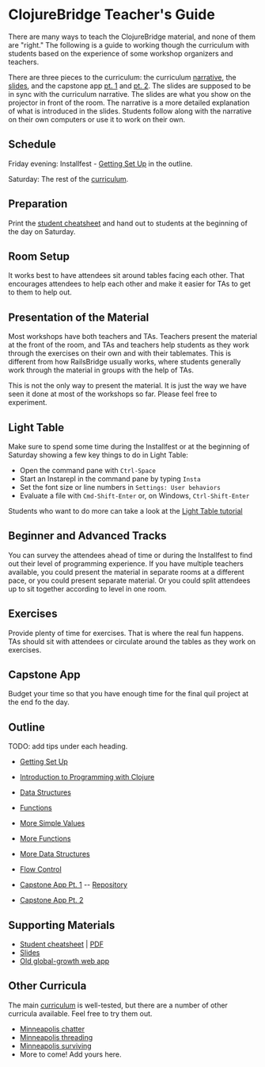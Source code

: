 ClojureBridge Teacher's Guide 
=============================

There are many ways to teach the ClojureBridge material, and none of them are \"right.\" The following is a guide to working though the curriculum with students based on the experience of some workshop organizers and teachers.

There are three pieces to the curriculum: the curriculum [narrative](README.md), the [slides](http://clojurebridge.github.io/curriculum), and the capstone app [pt. 1](https://github.com/ClojureBridge/drawing/blob/master/curriculum/first-program.md) and [pt. 2](https://github.com/ClojureBridge/drawing/blob/master/curriculum/create-something.md). The slides are supposed to be in sync with the curriculum narrative. The slides are what you show on the projector in front of the room. The narrative is a more detailed explanation of what is introduced in the slides. Students follow along with the narrative on their own computers or use it to work on their own. 

Schedule
--------
Friday evening: Installfest - [Getting Set Up](outline/setup.md) in the outline.

Saturday: The rest of the [curriculum](README.md#outline). 

Preparation
-----------
Print the [student cheatsheet](outline/cheatsheet.md) and hand out to students at the beginning of the day on Saturday.

Room Setup
----------
It works best to have attendees sit around tables facing each other. That encourages attendees to help each other and make it easier for TAs to get to them to help out.

Presentation of the Material
----------------------------
Most workshops have both teachers and TAs. Teachers present the material at the front of the room, and TAs and teachers help students as they work through the exercises on their own and with their tablemates. This is different from how RailsBridge usually works, where students generally work through the material in groups with the help of TAs.

This is not the only way to present the material. It is just the way we have seen it done at most of the workshops so far. Please feel free to experiment.

Light Table
-----------
Make sure to spend some time during the Installfest or at the beginning of Saturday showing a few key things to do in Light Table:

- Open the command pane with `Ctrl-Space`
- Start an Instarepl in the command pane by typing `Insta`
- Set the font size or line numbers in `Settings: User behaviors` 
- Evaluate a file with `Cmd-Shift-Enter` or, on Windows, `Ctrl-Shift-Enter`

Students who want to do more can take a look at the [Light Table tutorial](http://docs.lighttable.com/tutorials/full/)

Beginner and Advanced Tracks
----------------------------
You can survey the attendees ahead of time or during the Installfest to find out their level of programming experience. If you have multiple teachers available, you could present the material in separate rooms at a different pace, or you could present separate material. Or you could split attendees up to sit together according to level in one room. 

Exercises
---------
Provide plenty of time for exercises. That is where the real fun happens. TAs should sit with attendees or circulate around the tables as they work on exercises.

Capstone App
------------
Budget your time so that you have enough time for the final quil project at the end fo the day.

Outline
-------
TODO: add tips under each heading.

* [Getting Set Up](outline/setup.md)
* [Introduction to Programming with Clojure](outline/intro.md)
* [Data Structures](outline/data_structures.md)
* [Functions](outline/functions.md)
* [More Simple Values](outline/simple_values2.md)
* [More Functions](outline/functions2.md)
* [More Data Structures](outline/data_structures2.md)
* [Flow Control](outline/flow_control.md)

* [Capstone App Pt. 1](https://github.com/ClojureBridge/drawing/blob/master/curriculum/first-program.md)  -- [Repository](https://github.com/ClojureBridge/drawing/blob/master/README.md)
* [Capstone App Pt. 2](https://github.com/ClojureBridge/drawing/blob/master/curriculum/create-something.md)


Supporting Materials
--------------------
* [Student cheatsheet](outline/cheatsheet.md) | [PDF](ClojureBridgeCheatsheet-v1.pdf)
* [Slides](http://clojurebridge.github.io/curriculum)
* [Old global-growth web app](https://github.com/ClojureBridge/global-growth/blob/master/README.md)

Other Curricula
---------------
The main [curriculum](#) is well-tested, but there are a number of other curricula available. Feel free to try them out.

* [Minneapolis chatter](https://github.com/clojurebridge-minneapolis/track1-chatter)
* [Minneapolis threading](https://github.com/clojurebridge-minneapolis/track2-threading)
* [Minneapolis surviving](https://github.com/clojurebridge-minneapolis/track2-surviving)
* More to come! Add yours here.